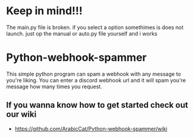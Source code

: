 # Keep in mind!!!
The main.py file is broken. if you select a option somethimes is does not launch. just op the manual or auto.py file yourself and i works

# Python-webhook-spammer
This simple python program can spam a webhook with any message to you're liking. You can enter a discord webhook url and it will spam you're message how many times you request.

## If you wanna know how to get started check out our wiki
* https://github.com/ArabicCat/Python-webhook-spammer/wiki
